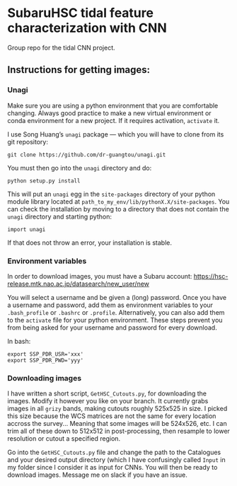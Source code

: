 # SubaruHSC tidal feature characterization with CNN

Group repo for the tidal CNN project. 

## Instructions for getting images:

### Unagi

Make sure you are using a python environment that you are comfortable changing. Always good practice to make a new virtual environment or conda environment for a new project. If it requires activation, `activate` it.

I use Song Huang’s `unagi` package — which you will have to clone from its git repository:

    git clone https://github.com/dr-guangtou/unagi.git

You must then go into the `unagi` directory and do:

    python setup.py install
    
This will put an `unagi` egg in the `site-packages` directory of your python module library located at `path_to_my_env/lib/pythonX.X/site-packages`. You can check the installation by moving to a directory that does not contain the `unagi` directory and starting python:

    import unagi

If that does not throw an error, your installation is stable. 

### Environment variables

In order to download images, you must have a Subaru account: https://hsc-release.mtk.nao.ac.jp/datasearch/new_user/new

You will select a username and be given a (long) password. Once you have a username and password, add them as environment variables to your `.bash_profile` or `.bashrc` or `.profile`. Alternatively, you can also add them to the `activate` file for your python environment. These steps prevent you from being asked for your username and password for every download.

In bash:

    export SSP_PDR_USR='xxx'
    export SSP_PDR_PWD='yyy'
    
### Downloading images

I have written a short script, `GetHSC_Cutouts.py`, for downloading the images. Modify it however you like on your branch. It currently grabs images in all `grizy` bands, making cutouts roughly 525x525 in size. I picked this size because the WCS matrices are not the same for every location accross the survey... Meaning that some images will be 524x526, etc. I can trim all of these down to 512x512 in post-processing, then resample to lower resolution or cutout a specified region.

Go into the `GetHSC_Cutouts.py` file and change the path to the Catalogues and your desired output directory (which I have confusingly called `Input` in my folder since I consider it as input for CNNs. You will then be ready to download images. Message me on slack if you have an issue.
